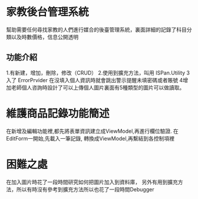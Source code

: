 # 家教後台管理系統
幫助需要任何尋找家教的人們進行媒合的後臺管理系統，裏面詳細的記錄了科目分類以及時數價格，信息公開透明

## 功能介紹
1.有新建，增加，刪除，修改（CRUD）
2.使用到擴充方法，叫用 ISPan.Utility
3入了 ErrorPrvider 在沒填入個人資訊時就會跳出警示提醒未填密碼或者賬號
4增加老師個人咨詢時設計了可以上傳個人圖片裏面有5種類型的圖片可以做讀取。

# 維護商品記錄功能簡述
在新增及編輯功能裡,都先將表單資訊建立成ViewModel,再進行欄位驗證.
在EditForm一開始,先載入一筆記錄, 轉換成ViewModel,再繫結到各控制項裡

# 困難之處
在加入圖片時花了一段時間研究如何把圖片加入到資料庫，
另外有用到擴充方法，所以有時沒有參考到擴充方法所以也花了一段時間Debugger

